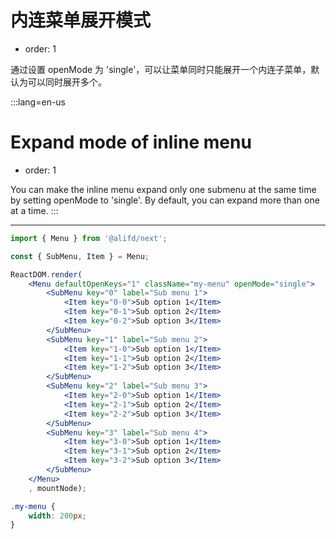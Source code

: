 # 内连菜单展开模式

- order: 1

通过设置 openMode 为 'single'，可以让菜单同时只能展开一个内连子菜单，默认为可以同时展开多个。

:::lang=en-us
# Expand mode of inline menu

- order: 1

You can make the inline menu expand only one submenu at the same time by setting openMode to 'single'. By default, you can expand more than one at a time.
:::

---

````jsx
import { Menu } from '@alifd/next';

const { SubMenu, Item } = Menu;

ReactDOM.render(
    <Menu defaultOpenKeys="1" className="my-menu" openMode="single">
        <SubMenu key="0" label="Sub menu 1">
            <Item key="0-0">Sub option 1</Item>
            <Item key="0-1">Sub option 2</Item>
            <Item key="0-2">Sub option 3</Item>
        </SubMenu>
        <SubMenu key="1" label="Sub menu 2">
            <Item key="1-0">Sub option 1</Item>
            <Item key="1-1">Sub option 2</Item>
            <Item key="1-2">Sub option 3</Item>
        </SubMenu>
        <SubMenu key="2" label="Sub menu 3">
            <Item key="2-0">Sub option 1</Item>
            <Item key="2-1">Sub option 2</Item>
            <Item key="2-2">Sub option 3</Item>
        </SubMenu>
        <SubMenu key="3" label="Sub menu 4">
            <Item key="3-0">Sub option 1</Item>
            <Item key="3-1">Sub option 2</Item>
            <Item key="3-2">Sub option 3</Item>
        </SubMenu>
    </Menu>
    , mountNode);
````

````css
.my-menu {
    width: 200px;
}
````
